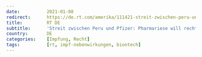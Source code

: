 ```yaml
---
date:          2021-01-08
redirect:      https://de.rt.com/amerika/111421-streit-zwischen-peru-und-pfizer/
title:         RT DE
subtitle:      'Streit zwischen Peru und Pfizer: Pharmariese will rechtliche Immunität im Fall von Nebenwirkungen'
country:       DE
categories:    [Impfung, Recht]
tags:          [rt, impf-nebenwirkungen, biontech]
---
```

